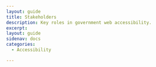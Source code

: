 ```yaml
---
layout: guide
title: Stakeholders
description: Key roles in government web accessibility.
excerpt: 
layout: guide
sidenav: docs
categories:
  - Accessibility

---
```


